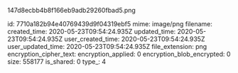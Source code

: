 147d8ecbb4b8f166eb9adb29260fbad5.png

id: 7710a182b94e40769439d9f04319ebf5
mime: image/png
filename: 
created_time: 2020-05-23T09:54:24.935Z
updated_time: 2020-05-23T09:54:24.935Z
user_created_time: 2020-05-23T09:54:24.935Z
user_updated_time: 2020-05-23T09:54:24.935Z
file_extension: png
encryption_cipher_text: 
encryption_applied: 0
encryption_blob_encrypted: 0
size: 558177
is_shared: 0
type_: 4